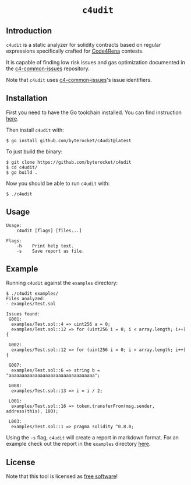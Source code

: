 <h1 align=center><code>c4udit</code></h1>

## Introduction

`c4udit` is a static analyzer for solidity contracts based on regular
expressions specifically crafted for [Code4Rena](https://code4rena.com) contests.

It is capable of finding low risk issues and gas optimization documented in the
[c4-common-issues](https://github.com/byterocket/c4-common-issues) repository.

Note that `c4udit` uses [c4-common-issues](https://github.com/byterocket/c4-common-issues)'s issue identifiers.

## Installation

First you need to have the Go toolchain installed. You can find instruction [here](https://go.dev/doc/install).

Then install `c4udit` with:
```
$ go install github.com/byterocket/c4udit@latest
```

To just build the binary:
```
$ git clone https://github.com/byterocket/c4udit
$ cd c4udit/
$ go build .
```
Now you should be able to run `c4udit` with:
```
$ ./c4udit
```

## Usage

```
Usage:
	c4udit [flags] [files...]

Flags:
	-h    Print help text.
	-s    Save report as file.
```

## Example

Running `c4udit` against the `examples` directory:
```
$ ./c4udit examples/
Files analyzed:
- examples/Test.sol

Issues found:
 G001:
  examples/Test.sol::4 => uint256 a = 0;
  examples/Test.sol::12 => for (uint256 i = 0; i < array.length; i++) {

 G002:
  examples/Test.sol::12 => for (uint256 i = 0; i < array.length; i++) {

 G007:
  examples/Test.sol::6 => string b = "aaaaaaaaaaaaaaaaaaaaaaaaaaaaaaaaa";

 G008:
  examples/Test.sol::13 => i = i / 2;

 L001:
  examples/Test.sol::16 => token.transferFrom(msg.sender, address(this), 100);

 L003:
  examples/Test.sol::1 => pragma solidity ^0.8.0;
```

Using the `-s` flag, `c4udit` will create a report in markdown format.
For an example check out the report in the `examples` directory [here](./examples/c4udit-report.md).


## License

Note that this tool is licensed as [free software](./LICENSE)!
